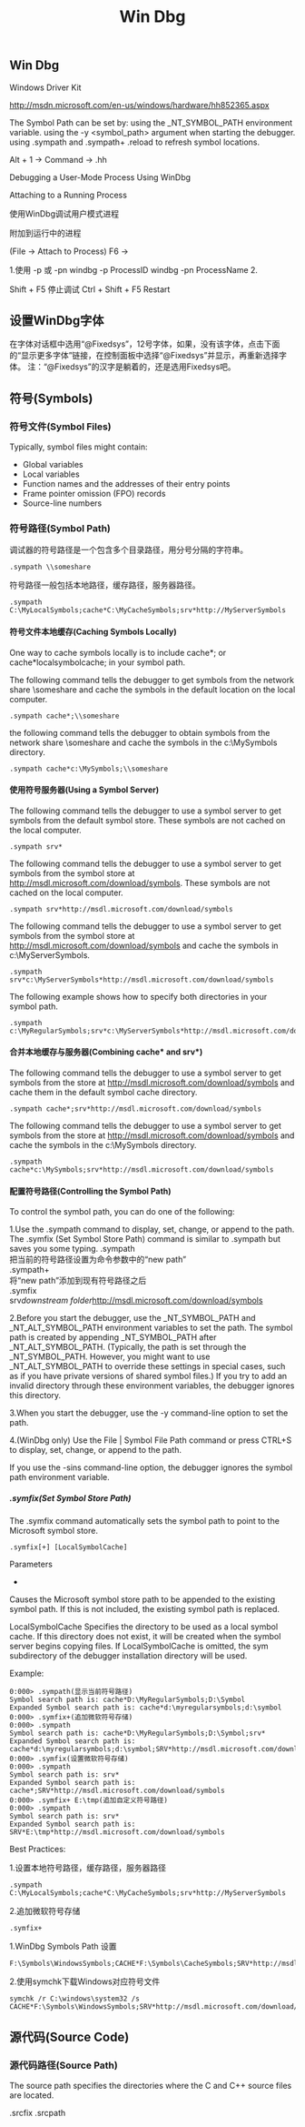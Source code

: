 ﻿---
layout: blog-post
title: "Win Dbg"
excerpt: "Win Dbg"
location: "Shenzhen LYJ"
time: 04:08 PM
category: Debug
tags:
- Windows
- Debug
---

## Win Dbg ##

Windows Driver Kit 

http://msdn.microsoft.com/en-us/windows/hardware/hh852365.aspx

The Symbol Path can be set by:
    using the _NT_SYMBOL_PATH environment variable.
    using the -y <symbol_path> argument when starting the debugger.
    using .sympath and .sympath+
.reload to refresh symbol locations.

Alt + 1 -> Command -> .hh

Debugging a User-Mode Process Using WinDbg

Attaching to a Running Process

使用WinDbg调试用户模式进程

附加到运行中的进程

(File -> Attach to Process) F6 -> 

1.使用 -p <pid> 或 -pn <pname>
windbg -p ProcessID 
windbg -pn ProcessName 
2.

Shift + F5 停止调试
Ctrl + Shift + F5 Restart


## 设置WinDbg字体 ###

在字体对话框中选用“@Fixedsys”，12号字体，如果，没有该字体，点击下面的“显示更多字体”链接，在控制面板中选择“@Fixedsys”并显示，再重新选择字体。
注：“@Fixedsys”的汉字是躺着的，还是选用Fixedsys吧。





## 符号(Symbols) ##

### 符号文件(Symbol Files) ###

Typically, symbol files might contain:    
+   Global variables
+   Local variables
+   Function names and the addresses of their entry points
+   Frame pointer omission (FPO) records
+   Source-line numbers

### 符号路径(Symbol Path) ###

调试器的符号路径是一个包含多个目录路径，用分号分隔的字符串。    

    .sympath \\someshare

符号路径一般包括本地路径，缓存路径，服务器路径。

    .sympath C:\MyLocalSymbols;cache*C:\MyCacheSymbols;srv*http://MyServerSymbols    

#### 符号文件本地缓存(Caching Symbols Locally) ####

One way to cache symbols locally is to include cache*; or cache*localsymbolcache; in your symbol path.

The following command tells the debugger to get symbols from the network share \\someshare and cache the symbols in the default location on the local computer.    

    .sympath cache*;\\someshare

the following command tells the debugger to obtain symbols from the network share \\someshare and cache the symbols in the c:\MySymbols directory.    

    .sympath cache*c:\MySymbols;\\someshare

#### 使用符号服务器(Using a Symbol Server) ####

The following command tells the debugger to use a symbol server to get symbols from the default symbol store. These symbols are not cached on the local computer.    

    .sympath srv*

The following command tells the debugger to use a symbol server to get symbols from the symbol store at http://msdl.microsoft.com/download/symbols. These symbols are not cached on the local computer.    
    
    .sympath srv*http://msdl.microsoft.com/download/symbols

The following command tells the debugger to use a symbol server to get symbols from the symbol store at http://msdl.microsoft.com/download/symbols and cache the symbols in c:\MyServerSymbols.   

    .sympath srv*c:\MyServerSymbols*http://msdl.microsoft.com/download/symbols

The following example shows how to specify both directories in your symbol path.

    .sympath c:\MyRegularSymbols;srv*c:\MyServerSymbols*http://msdl.microsoft.com/download/symbols

#### 合并本地缓存与服务器(Combining cache* and srv*) ####

The following command tells the debugger to use a symbol server to get symbols from the store at http://msdl.microsoft.com/download/symbols and cache them in the default symbol cache directory.

    .sympath cache*;srv*http://msdl.microsoft.com/download/symbols

The following command tells the debugger to use a symbol server to get symbols from the store at http://msdl.microsoft.com/download/symbols and cache the symbols in the c:\MySymbols directory.

    .sympath cache*c:\MySymbols;srv*http://msdl.microsoft.com/download/symbols

#### 配置符号路径(Controlling the Symbol Path) ####

To control the symbol path, you can do one of the following:

1.Use the .sympath command to display, set, change, or append to the path. The .symfix (Set Symbol Store Path) command is similar to .sympath but saves you some typing.
.sympath <new path>    
    把当前的符号路径设置为命令参数中的“new path”    
.sympath+ <new path>    
    将“new path”添加到现有符号路径之后    
.symfix <downstream folder>    
     srv*downstream folder*http://msdl.microsoft.com/download/symbols    

2.Before you start the debugger, use the _NT_SYMBOL_PATH and _NT_ALT_SYMBOL_PATH environment variables to set the path. The symbol path is created by appending _NT_SYMBOL_PATH after _NT_ALT_SYMBOL_PATH. (Typically, the path is set through the _NT_SYMBOL_PATH. However, you might want to use _NT_ALT_SYMBOL_PATH to override these settings in special cases, such as if you have private versions of shared symbol files.) If you try to add an invalid directory through these environment variables, the debugger ignores this directory.

3.When you start the debugger, use the -y command-line option to set the path.

4.(WinDbg only) Use the File | Symbol File Path command or press CTRL+S to display, set, change, or append to the path.

If you use the -sins command-line option, the debugger ignores the symbol path environment variable.

##### .symfix(Set Symbol Store Path) #####

The .symfix command automatically sets the symbol path to point to the Microsoft symbol store.

    .symfix[+] [LocalSymbolCache]

Parameters

+ 
Causes the Microsoft symbol store path to be appended to the existing symbol path. If this is not included, the existing symbol path is replaced.

LocalSymbolCache 
Specifies the directory to be used as a local symbol cache. If this directory does not exist, it will be created when the symbol server begins copying files. If LocalSymbolCache is omitted, the sym subdirectory of the debugger installation directory will be used. 

Example:    

	0:000> .sympath(显示当前符号路径)
	Symbol search path is: cache*D:\MyRegularSymbols;D:\Symbol
	Expanded Symbol search path is: cache*d:\myregularsymbols;d:\symbol
	0:000> .symfix+(追加微软符号存储)
	0:000> .sympath
	Symbol search path is: cache*D:\MyRegularSymbols;D:\Symbol;srv*
	Expanded Symbol search path is: cache*d:\myregularsymbols;d:\symbol;SRV*http://msdl.microsoft.com/download/symbols
	0:000> .symfix(设置微软符号存储)
	0:000> .sympath
	Symbol search path is: srv*
	Expanded Symbol search path is: cache*;SRV*http://msdl.microsoft.com/download/symbols
	0:000> .symfix+ E:\tmp(追加自定义符号路径)
	0:000> .sympath
	Symbol search path is: srv*
	Expanded Symbol search path is: SRV*E:\tmp*http://msdl.microsoft.com/download/symbols

Best Practices:

1.设置本地符号路径，缓存路径，服务器路径    

    .sympath C:\MyLocalSymbols;cache*C:\MyCacheSymbols;srv*http://MyServerSymbols

2.追加微软符号存储    

    .symfix+

1.WinDbg Symbols Path 设置     

	F:\Symbols\WindowsSymbols;CACHE*F:\Symbols\CacheSymbols;SRV*http://msdl.microsoft.com/download/symbols	

2.使用symchk下载Windows对应符号文件    
	
	symchk /r C:\windows\system32 /s CACHE*F:\Symbols\WindowsSymbols;SRV*http://msdl.microsoft.com/download/symbols
		
## 源代码(Source Code) ##


### 源代码路径(Source Path) ###
The source path specifies the directories where the C and C++ source files are located.



.srcfix
.srcpath